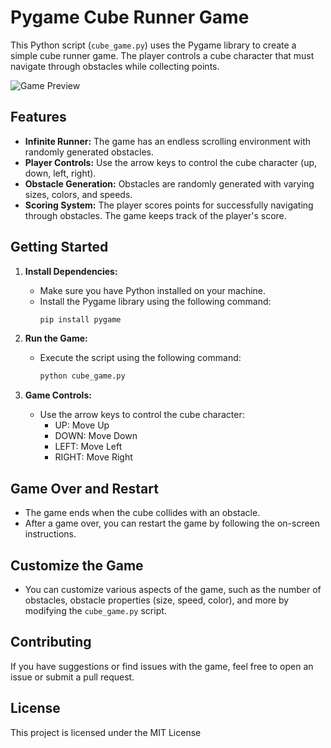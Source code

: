 # Pygame Cube Runner Game



This Python script (`cube_game.py`) uses the Pygame library to create a simple cube runner game. The player controls a cube character that must navigate through obstacles while collecting points.

![Game Preview](preview/demo.gif)

## Features

- **Infinite Runner:** The game has an endless scrolling environment with randomly generated obstacles.
- **Player Controls:** Use the arrow keys to control the cube character (up, down, left, right).
- **Obstacle Generation:** Obstacles are randomly generated with varying sizes, colors, and speeds.
- **Scoring System:** The player scores points for successfully navigating through obstacles. The game keeps track of the player's score.

## Getting Started

1. **Install Dependencies:**
   - Make sure you have Python installed on your machine.
   - Install the Pygame library using the following command:
     ```bash
     pip install pygame
     ```

2. **Run the Game:**
   - Execute the script using the following command:
     ```bash
     python cube_game.py
     ```

3. **Game Controls:**
   - Use the arrow keys to control the cube character:
     - UP: Move Up
     - DOWN: Move Down
     - LEFT: Move Left
     - RIGHT: Move Right

## Game Over and Restart

- The game ends when the cube collides with an obstacle.
- After a game over, you can restart the game by following the on-screen instructions.

## Customize the Game

- You can customize various aspects of the game, such as the number of obstacles, obstacle properties (size, speed, color), and more by modifying the `cube_game.py` script.


## Contributing

If you have suggestions or find issues with the game, feel free to open an issue or submit a pull request.

## License

This project is licensed under the MIT License
